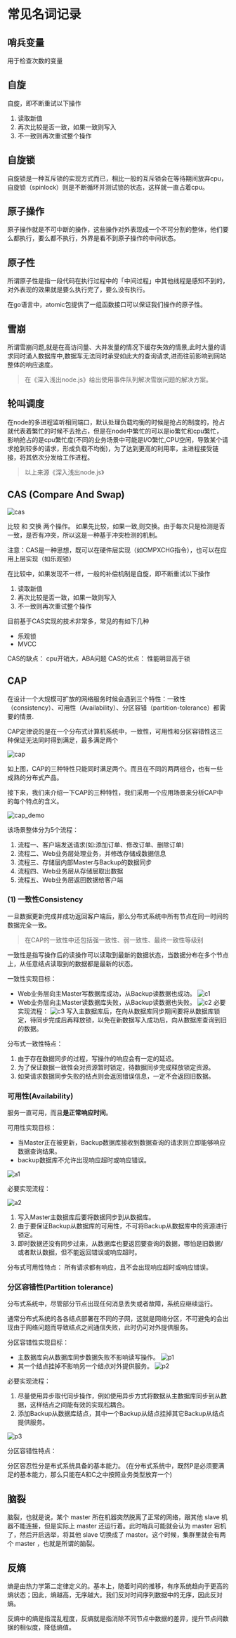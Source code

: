 # 常见名词记录

## 哨兵变量

用于检查次数的变量

## 自旋

自旋，即不断重试以下操作 

1. 读取新值 
2. 再次比较是否一致，如果一致则写入 
3. 不一致则再次重试整个操作

## 自旋锁

自旋锁是一种互斥锁的实现方式而已，相比一般的互斥锁会在等待期间放弃cpu，自旋锁（spinlock）则是不断循环并测试锁的状态，这样就一直占着cpu。

## 原子操作

原子操作就是不可中断的操作，这些操作对外表现成一个不可分割的整体，他们要么都执行，要么都不执行，外界是看不到原子操作的中间状态。

## 原子性

所谓原子性是指一段代码在执行过程中的「中间过程」中其他线程是感知不到的，对外表现的效果就是要么执行完了，要么没有执行。

在go语言中，atomic包提供了一组函数接口可以保证我们操作的原子性。

## 雪崩

所谓雪崩问题,就是在高访问量、大并发量的情况下缓存失效的情景,此时大量的请求同时涌人数据库中,数据车无法同时承受如此大的查询请求,进而往前影响到网站整体的响应速度。

> 在《深入浅出node.js》给出使用事件队列解决雪崩问题的解决方案。


## 轮叫调度

在node的多进程监听相同端口，默认处理负载均衡的时候是抢占的制度的，抢占就代表着繁忙的时候不去抢占，但是在node中繁忙的可以是io繁忙和cpu繁忙，影响抢占的是cpu繁忙度(不同的业务场景中可能是I/O繁忙,CPU空闲，导致某个请求抢到较多的请求，形成负载不均衡)，为了达到更高的利用率，主进程接受链接，将其依次分发给工作进程。
> 以上来源《深入浅出node.js》


## CAS (Compare And Swap)

![cas](/study/imgs/cas.webp)

比较 和 交换 两个操作。  如果先比较，如果一致,则交换。由于每次只是检测是否一致，是否有冲突，所以这是一种基于冲突检测的机制。

注意：CAS是一种思想，既可以在硬件层实现（如CMPXCHG指令），也可以在应用上层实现（如乐观锁）

在比较中，如果发现不一样，一般的补偿机制是自旋，即不断重试以下操作 
1. 读取新值 
2. 再次比较是否一致，如果一致则写入
3. 不一致则再次重试整个操作

目前基于CAS实现的技术非常多，常见的有如下几种
- 乐观锁
- MVCC


CAS的缺点： cpu开销大，ABA问题
CAS的优点： 性能明显高于锁

## CAP

在设计一个大规模可扩放的网络服务时候会遇到三个特性：一致性（consistency）、可用性（Availability）、分区容错（partition-tolerance）都需要的情景.

​CAP定律说的是在一个分布式计算机系统中，一致性，可用性和分区容错性这三种保证无法同时得到满足，最多满足两个

![cap](/study/imgs/cap.webp)

如上图，CAP的三种特性只能同时满足两个。而且在不同的两两组合，也有一些成熟的分布式产品。

接下来，我们来介绍一下CAP的三种特性，我们采用一个应用场景来分析CAP中的每个特点的含义。

![cap_demo](/study/imgs/cap_web.webp)

该场景整体分为5个流程：

1. 流程一、客户端发送请求(如:添加订单、修改订单、删除订单)
2. 流程二、Web业务层处理业务，并修改存储成数据信息
3. 流程三、存储层内部Master与Backup的数据同步
4. 流程四、Web业务层从存储层取出数据
5. 流程五、Web业务层返回数据给客户端

### (1) 一致性Consistency

一旦数据更新完成并成功返回客户端后，那么分布式系统中所有节点在同一时间的数据完全一致。

> 在CAP的一致性中还包括强一致性、弱一致性、最终一致性等级别

一致性是指写操作后的读操作可以读取到最新的数据状态，当数据分布在多个节点上，从任意结点读取到的数据都是最新的状态。

一致性实现目标：

- Web业务层向主Master写数据库成功，从Backup读数据也成功。
  ![c1](/study/imgs/c1.webp)
- Web业务层向主Master读数据库失败，从Backup读数据也失败。
  ![c2](/study/imgs/c2.webp)
  必要实现流程：
  ![c3](/study/imgs/c3.webp)
写入主数据库后，在向从数据库同步期间要将从数据库锁定，待同步完成后再释放锁，以免在新数据写入成功后，向从数据库查询到旧的数据。

分布式一致性特点：

1. 由于存在数据同步的过程，写操作的响应会有一定的延迟。
2. 为了保证数据一致性会对资源暂时锁定，待数据同步完成释放锁定资源。
3. 如果请求数据同步失败的结点则会返回错误信息，一定不会返回旧数据。


### 可用性(Availability)

服务一直可用，而且**是正常响应时间**。

可用性实现目标：

- 当Master正在被更新，Backup数据库接收到数据查询的请求则立即能够响应数据查询结果。
- backup数据库不允许出现响应超时或响应错误。

![a1](/study/imgs/a1.webp)

必要实现流程：

![a2](/study/imgs/a2.webp)

1. 写入Master主数据库后要将数据同步到从数据库。
2. 由于要保证Backup从数据库的可用性，不可将Backup从数据库中的资源进行锁定。
3. 即时数据还没有同步过来，从数据库也要返回要查询的数据，哪怕是旧数据/或者默认数据，但不能返回错误或响应超时。

分布式可用性特点：
所有请求都有响应，且不会出现响应超时或响应错误。

### 分区容错性(Partition tolerance)


分布式系统中，尽管部分节点出现任何消息丢失或者故障，系统应继续运行。

通常分布式系统的各各结点部署在不同的子网，这就是网络分区，不可避免的会出现由于网络问题而导致结点之间通信失败，此时仍可对外提供服务。


分区容错性实现目标：

- 主数据库向从数据库同步数据失败不影响读写操作。
  ![p1](/study/imgs/p1.webp)
- 其一个结点挂掉不影响另一个结点对外提供服务。
  ![p2](/study/imgs/p2.webp)

必要实现流程：

1. 尽量使用异步取代同步操作，例如使用异步方式将数据从主数据库同步到从数据，这样结点之间能有效的实现松耦合。
2. 添加Backup从数据库结点，其中一个Backup从结点挂掉其它Backup从结点提供服务。

![p3](/study/imgs/p3.webp)

分区容错性特点：

分区容忍性分是布式系统具备的基本能力。 (在分布式系统中，既然P是必须要满足的基本能力，那么只能在A和C之中按照业务类型放弃一个)





## 脑裂

脑裂，也就是说，某个 master 所在机器突然脱离了正常的网络，跟其他 slave 机器不能连接，但是实际上 master 还运行着。此时哨兵可能就会认为 master 宕机了，然后开启选举，将其他 slave 切换成了 master。这个时候，集群里就会有两个 master ，也就是所谓的脑裂。


## 反熵

熵是由热力学第二定律定义的。基本上，随着时间的推移，有序系统趋向于更高的熵状态；因此，熵越高，无序越大。我们反对时间序列数据中的无序，因此反对熵。

反熵中的熵是指混乱程度，反熵就是指消除不同节点中数据的差异，提升节点间数据的相似度，降低熵值。


